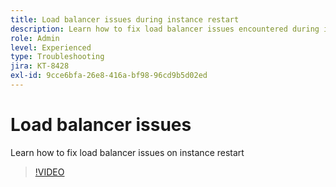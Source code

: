 ```yaml
---
title: Load balancer issues during instance restart
description: Learn how to fix load balancer issues encountered during instance restart
role: Admin
level: Experienced
type: Troubleshooting
jira: KT-8428
exl-id: 9cce6bfa-26e8-416a-bf98-96cd9b5d02ed
---
```

# Load balancer issues

Learn how to fix load balancer issues on instance restart
>[!VIDEO](https://video.tv.adobe.com/v/335984?quality=12&learn=on)

